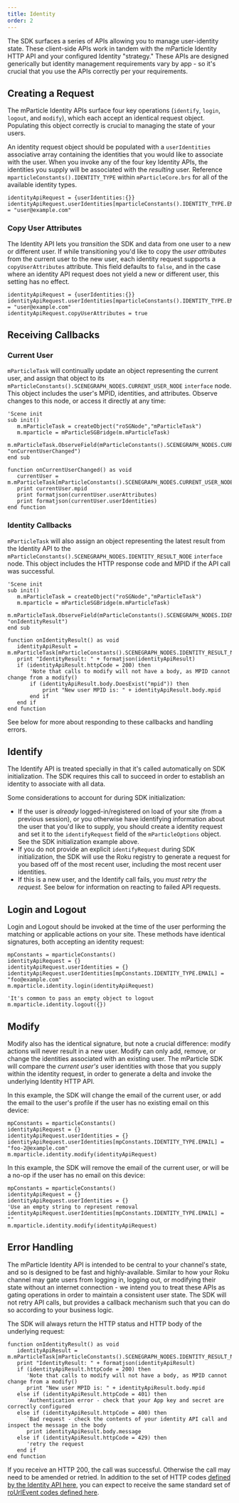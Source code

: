 ```yaml
---
title: Identity
order: 2
---
```


The SDK surfaces a series of APIs allowing you to manage user-identity state. These client-side APIs work in tandem with the mParticle Identity HTTP API and your configured Identity "strategy." These APIs are designed generically but identity management requirements vary by app - so it's crucial that you use the APIs correctly per your requirements.

<!-- See the [mParticle IDSync overview](/developers/idsync/) for a platform-agnostic overview of the key operations you can perform and read below for how the API is surfaced for Roku channels. -->


## Creating a Request

The mParticle Identity APIs surface four key operations (`identify`, `login`, `logout`, and `modify`), which each accept an identical request object. Populating this object correctly is crucial to managing the state of your users.

An identity request object should be populated with a `userIdentities` associative array containing the identities that you would like to associate with the user. When you invoke any of the four key Identity APIs, the identities you supply will be associated with the *resulting* user. Reference `mparticleConstants().IDENTITY_TYPE` within `mParticleCore.brs` for all of the available identity types.

```brightscript
identityApiRequest = {userIdentities:{}}
identityApiRequest.userIdentities[mparticleConstants().IDENTITY_TYPE.EMAIL] = "user@example.com"
```

### Copy User Attributes

The Identity API lets you *transition* the SDK and data from one user to a new or different user. If while transitioning you'd like to copy the *user attributes* from the current user to the new user, each identity request supports a `copyUserAttributes` attribute. This field defaults to `false`, and in the case where an identity API request does not yield a new or different user, this setting has no effect.

```brightscript
identityApiRequest = {userIdentities:{}}
identityApiRequest.userIdentities[mparticleConstants().IDENTITY_TYPE.EMAIL] = "user@example.com"
identityApiRequest.copyUserAttributes = true
```

## Receiving Callbacks

### Current User

`mParticleTask` will continually update an object representing the current user, and assign that object to its  `mParticleConstants().SCENEGRAPH_NODES.CURRENT_USER_NODE` `interface` node. This object includes the user's MPID, identities, and attributes. Observe changes to this node, or access it directly at any time:

```brightscript
'Scene init
sub init()
   m.mParticleTask = createObject("roSGNode","mParticleTask")
   m.mparticle = mParticleSGBridge(m.mParticleTask)
   m.mParticleTask.ObserveField(mParticleConstants().SCENEGRAPH_NODES.CURRENT_USER_NODE, "onCurrentUserChanged")
end sub

function onCurrentUserChanged() as void
   currentUser = m.mParticleTask[mParticleConstants().SCENEGRAPH_NODES.CURRENT_USER_NODE]
   print currentUser.mpid
   print formatjson(currentUser.userAttributes)
   print formatjson(currentUser.userIdentities)
end function
```

### Identity Callbacks

`mParticleTask` will also assign an object representing the latest result from the Identity API to the  `mParticleConstants().SCENEGRAPH_NODES.IDENTITY_RESULT_NODE` `interface` node. This object includes the HTTP response code and MPID if the API call was successful.

```brightscript
'Scene init
sub init()
   m.mParticleTask = createObject("roSGNode","mParticleTask")
   m.mparticle = mParticleSGBridge(m.mParticleTask)
   m.mParticleTask.ObserveField(mParticleConstants().SCENEGRAPH_NODES.IDENTITY_RESULT_NODE, "onIdentityResult")
end sub

function onIdentityResult() as void
   identityApiResult = m.mParticleTask[mParticleConstants().SCENEGRAPH_NODES.IDENTITY_RESULT_NODE]
   print "IdentityResult: " + formatjson(identityApiResult)
   if (identityApiResult.httpCode = 200) then
       'Note that calls to modify will not have a body, as MPID cannot change from a modify()
       if (identityApiResult.body.DoesExist("mpid")) then
           print "New user MPID is: " + identityApiResult.body.mpid
       end if
   end if
end function
```

See below for more about responding to these callbacks and handling errors.

## Identify

The Identify API is treated specially in that it's called automatically on SDK initialization. The SDK requires this call to succeed in order to establish an identity to associate with all data. 

Some considerations to account for during SDK initialization:

- If the user is *already* logged-in/registered on load of your site (from a previous session), or you otherwise have identifying information about the user that you'd like to supply, you should create a identity request and set it to the `identifyRequest` field of the `mParticleOptions` object. See the SDK initialization example above.
- If you do not provide an explicit `identifyRequest` during SDK initialization, the SDK will use the Roku registry to generate a request for you based off of the most recent user, including the most recent user identities.
- If this is a new user, and the Identify call fails, you *must retry the request.* See below for information on reacting to failed API requests.

## Login and Logout

Login and Logout should be invoked at the time of the user performing the matching or applicable actions on your site. These methods have identical signatures, both accepting an identity request:

```brightscript
mpConstants = mparticleConstants()
identityApiRequest = {}
identityApiRequest.userIdentities = {}
identityApiRequest.userIdentities[mpConstants.IDENTITY_TYPE.EMAIL] = "foo@example.com"
m.mparticle.identity.login(identityApiRequest)
```

```brightscript
'It's common to pass an empty object to logout
m.mparticle.identity.logout({})
```

## Modify

Modify also has the identical signature, but note a crucial difference: modify actions will never result in a new user. Modify can only add, remove, or change the identities associated with an existing user. The mParticle SDK will compare the *current user's* user identities with those that you supply within the identity request, in order to generate a delta and invoke the underlying Identity HTTP API.

In this example, the SDK will change the email of the current user, or add the email to the user's profile if the user has no existing email on this device:

```brightscript
mpConstants = mparticleConstants()
identityApiRequest = {}
identityApiRequest.userIdentities = {}
identityApiRequest.userIdentities[mpConstants.IDENTITY_TYPE.EMAIL] = "foo-2@example.com"
m.mparticle.identity.modify(identityApiRequest)
```

In this example, the SDK will remove the email of the current user, or will be a no-op if the user has no email on this device:

```brightscript
mpConstants = mparticleConstants()
identityApiRequest = {}
identityApiRequest.userIdentities = {}
'Use an empty string to represent removal
identityApiRequest.userIdentities[mpConstants.IDENTITY_TYPE.EMAIL] = ""
m.mparticle.identity.modify(identityApiRequest)
```

## Error Handling

The mParticle Identity API is intended to be central to your channel's state, and so is designed to be fast and highly-available. Similar to how your Roku channel may gate users from logging in, logging out, or modifying their state without an internet connection - we intend you to treat these APIs as gating operations in order to maintain a consistent user state. The SDK will not retry API calls, but provides a callback mechanism such that you can do so according to your business logic.

The SDK will always return the HTTP status and HTTP body of the underlying request:

```brightscript
function onIdentityResult() as void
   identityApiResult = m.mParticleTask[mParticleConstants().SCENEGRAPH_NODES.IDENTITY_RESULT_NODE]
   print "IdentityResult: " + formatjson(identityApiResult)
   if (identityApiResult.httpCode = 200) then
      'Note that calls to modify will not have a body, as MPID cannot change from a modify()
      print "New user MPID is: " + identityApiResult.body.mpid
   else if (identityApiResult.httpCode = 401) then
      'Authentication error - check that your App key and secret are correctly configured
   else if (identityApiResult.httpCode = 400) then
      `Bad request - check the contents of your identity API call and inspect the message in the body
      print identityApiResult.body.message
   else if (identityApiResult.httpCode = 429) then
      'retry the request
   end if
end function
```

If you receive an HTTP 200, the call was successful. Otherwise the call may need to be amended or retried. In addition to the set of HTTP codes [defined by the Identity API here](https://github.com/mParticle/identity-api-documentation/blob/master/http-api.md), you can expect to receive the same standard set of [roUrlEvent codes defined here](https://sdkdocs.roku.com/display/sdkdoc/roUrlEvent).